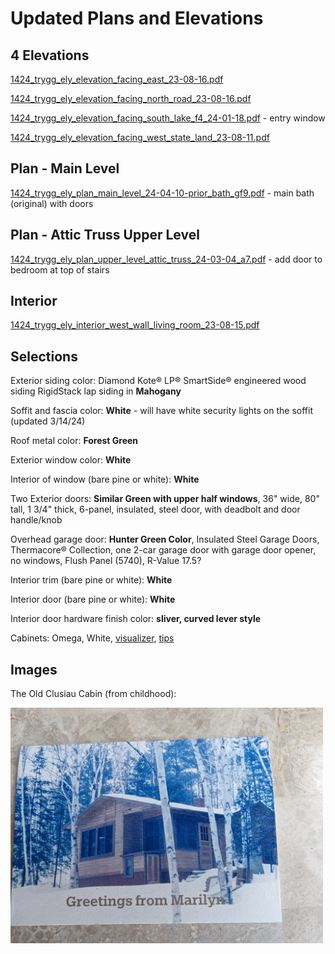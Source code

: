 # Updated Plans and Elevations

## 4 Elevations

[1424_trygg_ely_elevation_facing_east_23-08-16.pdf](1424_trygg_ely_elevation_facing_east_23-08-16.pdf)

[1424_trygg_ely_elevation_facing_north_road_23-08-16.pdf](1424_trygg_ely_elevation_facing_north_road_23-08-16.pdf)

[1424_trygg_ely_elevation_facing_south_lake_f4_24-01-18.pdf](1424_trygg_ely_elevation_facing_south_lake_f4_24-01-18.pdf) - entry window

[1424_trygg_ely_elevation_facing_west_state_land_23-08-11.pdf](1424_trygg_ely_elevation_facing_west_state_land_23-08-11.pdf)

## Plan -  Main Level

[1424_trygg_ely_plan_main_level_24-04-10-prior_bath_gf9.pdf](1424_trygg_ely_plan_main_level_24-04-10-prior_bath_gf9.pdf) - main bath (original) with doors

## Plan - Attic Truss Upper Level

[1424_trygg_ely_plan_upper_level_attic_truss_24-03-04_a7.pdf](1424_trygg_ely_plan_upper_level_attic_truss_24-03-04_a7.pdf) - add door to bedroom at top of stairs

## Interior

[1424_trygg_ely_interior_west_wall_living_room_23-08-15.pdf](1424_trygg_ely_interior_west_wall_living_room_23-08-15.pdf)

## Selections

Exterior siding color: Diamond Kote® LP® SmartSide® engineered wood siding RigidStack lap siding in **Mahogany**

Soffit and fascia color: **White** -  will have white security lights on the soffit (updated 3/14/24)

Roof metal color: **Forest Green**

Exterior window color: **White**

Interior of window (bare pine or white): **White**

Two Exterior doors: **Similar Green with upper half windows**, 36" wide, 80" tall, 1 3/4" thick, 6-panel, insulated, steel door, with deadbolt and door handle/knob

Overhead garage door: **Hunter Green Color**, Insulated Steel Garage Doors, Thermacore® Collection, one 2-car garage door with garage door opener, no windows, Flush Panel (5740), R-Value 17.5?

Interior trim (bare pine or white): **White**

Interior door (bare pine or white): **White**

Interior door hardware finish color: **sliver, curved lever style**

Cabinets: Omega, White, [visualizer](https://www.omegacabinetry.com/style-design/learn-about-cabinetry/cabinet-finishes/kitchen-visualizer), [tips](https://www.rtacabinetsreviews.com/omega-cabinets-reviews-prices-and-tips/)


## Images

The Old Clusiau Cabin (from childhood):

<img src="images/clusiau_cabin.png" width="500" alt="The Old Clusiua Cabin">
